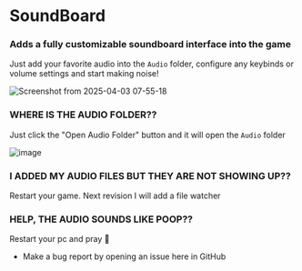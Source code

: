 # SoundBoard

### Adds a fully customizable soundboard interface into the game

Just add your favorite audio into the `Audio` folder, configure any keybinds or volume settings and start making noise!

![Screenshot from 2025-04-03 07-55-18](https://github.com/user-attachments/assets/fef0d32f-99f3-40f3-9965-b94b4eceadbf)

### WHERE IS THE AUDIO FOLDER??

Just click the "Open Audio Folder" button and it will open the `Audio` folder

![image](https://github.com/user-attachments/assets/9897b726-3922-4b5c-ab54-050071f45d43)

### I ADDED MY AUDIO FILES BUT THEY ARE NOT SHOWING UP??

Restart your game. Next revision I will add a file watcher

### HELP, THE AUDIO SOUNDS LIKE POOP??

Restart your pc and pray 🙏

* Make a bug report by opening an issue here in GitHub

